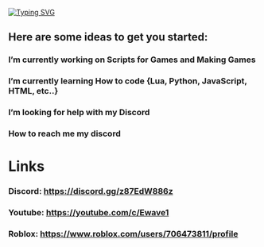 [![Typing SVG](https://readme-typing-svg.demolab.com?font=Fira+Code&pause=1000&background=000000&center=true&vCenter=true&width=435&lines=You+bitch+ass+nigga;GET+OFF+MY+PROFILE+NIGGA;YOU+STILL+HERE+IM+GETTIN+YOUR+IP;181.92.642.16;Touching+my+self+what+do+you+want)](https://git.io/typing-svg)
## Here are some ideas to get you started:

### I’m currently working on Scripts for Games and Making Games
### I’m currently learning How to code {Lua, Python, JavaScript, HTML, etc..}
### I’m looking for help with my Discord
### How to reach me my discord
##
# Links
### Discord: https://discord.gg/z87EdW886z
### Youtube: https://youtube.com/c/Ewave1
### Roblox: https://www.roblox.com/users/706473811/profile

